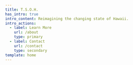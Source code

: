 ```yaml
---
title: T.S.O.H.
has_intro: true
intro_content: Reimagining the changing state of Hawaii.
intro_actions:
  - label: Learn More
    url: /about
    type: primary
  - label: Contact
    url: /contact
    type: secondary
template: home
---
```

